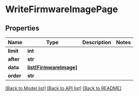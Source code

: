 # WriteFirmwareImagePage

## Properties
Name | Type | Description | Notes
------------ | ------------- | ------------- | -------------
**limit** | **int** |  | 
**after** | **str** |  | 
**data** | [**list[FirmwareImage]**](FirmwareImage.md) |  | 
**order** | **str** |  | 

[[Back to Model list]](../README.md#documentation-for-models) [[Back to API list]](../README.md#documentation-for-api-endpoints) [[Back to README]](../README.md)


